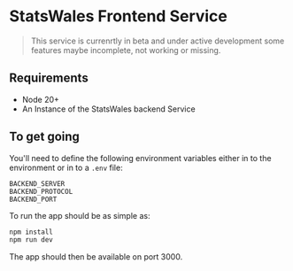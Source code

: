 # StatsWales Frontend Service

> This service is currenrtly in beta and under active development
> some features maybe incomplete, not working or missing.

## Requirements

-   Node 20+
-   An Instance of the StatsWales backend Service

## To get going

You'll need to define the following environment variables either in to the environment or in to a `.env` file:

```env
BACKEND_SERVER
BACKEND_PROTOCOL
BACKEND_PORT
```

To run the app should be as simple as:

```bash
npm install
npm run dev
```

The app should then be available on port 3000.
